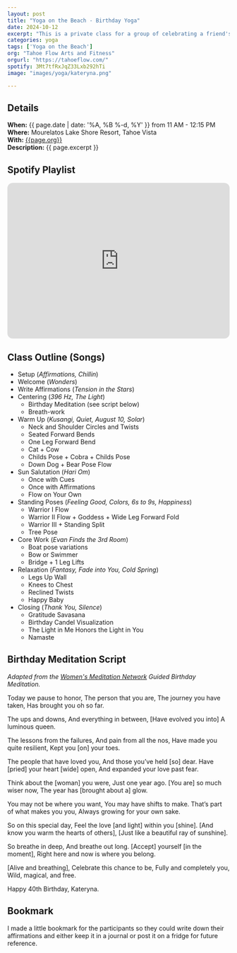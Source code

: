 ```yaml
---
layout: post
title: "Yoga on the Beach - Birthday Yoga"
date: 2024-10-12
excerpt: "This is a private class for a group of celebrating a friend's 40th birthday. They requested a light flow ending with a nice restorative savasana. The class begins with writing 12 affirmation statements, breath-work, and a birthday meditation. After a brief warm-up, we do sun salutations and add in the 12 affirmations statements as mantras. This is followed by a series of standing poses to build strength, flexibility, and balance. After a little core-work, we cool down, relax, and end with a juicy savasana."
categories: yoga
tags: ['Yoga on the Beach']
org: "Tahoe Flow Arts and Fitness"
orgurl: "https://tahoeflow.com/"
spotify: 3Mt7tfRxJqZ33Lxb292hTi
image: "images/yoga/kateryna.png"

---
```




## Details

**When:** {{ page.date | date: '%A, %B %-d, %Y' }} from 11 AM - 12:15 PM   
**Where:** Mourelatos Lake Shore Resort, Tahoe Vista      
**With:** [{{page.org}}]({{page.orgurl}})    
**Description:** {{ page.excerpt }}  


## Spotify Playlist

<iframe style="border-radius:12px" src="https://open.spotify.com/embed/playlist/{{ page.spotify }}?utm_source=generator" width="100%" height="352" frameBorder="0" allowfullscreen="" allow="autoplay; clipboard-write; encrypted-media; fullscreen; picture-in-picture" loading="lazy"></iframe>  


## Class Outline (Songs)

* Setup (*Affirmations, Chillin*)
* Welcome (*Wonders*)
* Write Affirmations  (*Tension in the Stars*)
* Centering (*396 Hz, The Light*)
	* Birthday Meditation (see script below)
	* Breath-work  
* Warm Up (*Kusangi, Quiet, August 10, Solar*)
	* Neck and Shoulder Circles and Twists
	* Seated Forward Bends
	* One Leg Forward Bend 
	* Cat + Cow
	* Childs Pose + Cobra + Childs Pose
	* Down Dog + Bear Pose Flow
* Sun Salutation (*Hari Om*)
	* Once with Cues
	* Once with Affirmations
	* Flow on Your Own
* Standing Poses  (*Feeling Good, Colors, 6s to 9s, Happiness*)  
	* Warrior I Flow
	* Warrior II Flow + Goddess + Wide Leg Forward Fold
	* Warrior III + Standing Split
	* Tree Pose
* Core Work (*Evan Finds the 3rd Room*)  
	* Boat pose variations
	* Bow or Swimmer
	* Bridge + 1 Leg Lifts
* Relaxation (*Fantasy, Fade into You, Cold Spring*)
	* Legs Up Wall
	* Knees to Chest
	* Reclined Twists
	* Happy Baby
* Closing (*Thank You, Silence*)
	* Gratitude Savasana
	* Birthday Candel Visualization
	* The Light in Me Honors the Light in You
	* Namaste

## Birthday Meditation Script

_Adapted from the [Women's Meditation Network](https://womensmeditationnetwork.com/happy-birthday-guided-meditation-mfw/) Guided Birthday Meditation._

Today we pause to honor,
The person that you are,
The journey you have taken,
Has brought you oh so far.

The ups and downs,
And everything in between,
[Have evolved you into]
A luminous queen.

The lessons from the failures,
And pain from all the nos,
Have made you quite resilient,
Kept you [on] your toes.

The people that have loved you,
And those you’ve held [so] dear.
Have [pried] your heart [wide] open,
And expanded your love past fear.

Think about the [woman] you were,
Just one year ago.
[You are] so much wiser now,
The year has [brought about a] glow.

You may not be where you want,
You may have shifts to make.
That’s part of what makes you you,
Always growing for your own sake.

So on this special day,
Feel the love [and light] within you [shine].
[And know you warm the hearts of others],
[Just like a beautiful ray of sunshine].

So breathe in deep,
And breathe out long.
[Accept] yourself [in the moment],
Right here and now is where you belong.

[Alive and breathing],
Celebrate this chance to be,
Fully and completely you,
Wild, magical, and free.

Happy 40th Birthday, Kateryna.


## Bookmark

I made a little bookmark for the participants so they could write down their affirmations and either keep it in a journal or post it on a fridge for future reference.

<object data="/assets/pdfs/beach-yoga-birthday.pdf" width="1000" height="1000" type='application/pdf'></object>


